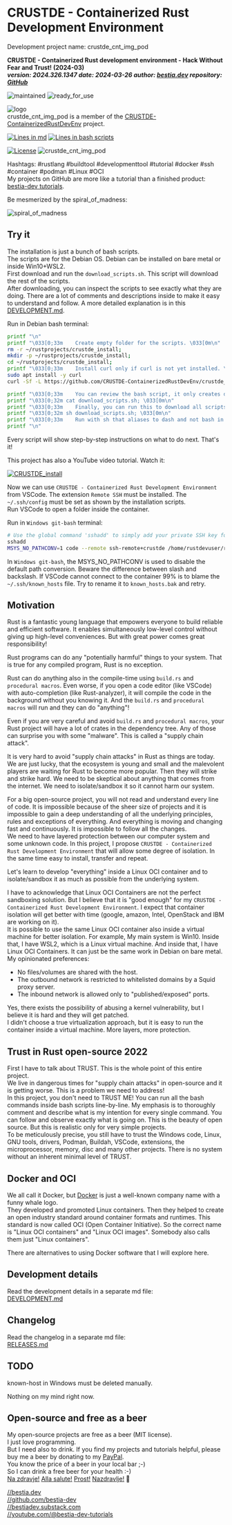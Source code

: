<!-- markdownlint-disable MD041 -->
[//]: # (auto_md_to_doc_comments segment start A)

# CRUSTDE - Containerized Rust Development Environment

Development project name: crustde_cnt_img_pod

**CRUSTDE - Containerized Rust development environment - Hack Without Fear and Trust! (2024-03)**  
***version: 2024.326.1347  date: 2024-03-26 author: [bestia.dev](https://bestia.dev) repository: [GitHub](https://github.com/CRUSTDE-ContainerizedRustDevEnv/crustde_cnt_img_pod)***  

 ![maintained](https://img.shields.io/badge/maintained-green)
 ![ready_for_use](https://img.shields.io/badge/ready_for_use-green)

 ![logo](https://raw.githubusercontent.com/CRUSTDE-ContainerizedRustDevEnv/CRUSTDE_Containerized_Rust_DevEnv/main/images/crustde_250x250.png)  
 crustde_cnt_img_pod is a member of the [CRUSTDE-ContainerizedRustDevEnv](https://github.com/orgs/CRUSTDE-ContainerizedRustDevEnv/repositories?q=sort%3Aname-asc) project.

 [![Lines in md](https://img.shields.io/badge/Lines_in_markdown-1204-green.svg)](https://github.com/CRUSTDE-ContainerizedRustDevEnv/crustde_cnt_img_pod/)
 [![Lines in bash scripts](https://img.shields.io/badge/Lines_in_bash_scripts-2293-blue.svg)](https://github.com/CRUSTDE-ContainerizedRustDevEnv/crustde_cnt_img_pod/)

 [![License](https://img.shields.io/badge/license-MIT-blue.svg)](https://github.com/CRUSTDE-ContainerizedRustDevEnv/crustde_cnt_img_pod/blob/master/LICENSE)
 ![crustde_cnt_img_pod](https://bestia.dev/webpage_hit_counter/get_svg_image/138544014.svg)

Hashtags: #rustlang #buildtool #developmenttool #tutorial #docker #ssh #container #podman #Linux #OCI  
My projects on GitHub are more like a tutorial than a finished product: [bestia-dev tutorials](https://github.com/bestia-dev/tutorials_rust_wasm).  

Be mesmerized by the spiral_of_madness:

![spiral_of_madness](https://github.com/CRUSTDE-ContainerizedRustDevEnv/crustde_cnt_img_pod/raw/main/images/spiral_of_madness.png "spiral_of_madness")

## Try it

The installation is just a bunch of bash scripts.  
The scripts are for the Debian OS. Debian can be installed on bare metal or inside Win10+WSL2.  
First download and run the `download_scripts.sh`. This script will download the rest of the scripts.  
After downloading, you can inspect the scripts to see exactly what they are doing. There are a lot of comments and descriptions inside to make it easy to understand and follow. A more detailed explanation is in this [DEVELOPMENT.md](DEVELOPMENT.md).  

Run in Debian bash terminal:

```bash
printf "\n"
printf "\033[0;33m    Create empty folder for the scripts. \033[0m\n"
rm -r ~/rustprojects/crustde_install;
mkdir -p ~/rustprojects/crustde_install;
cd ~/rustprojects/crustde_install;
printf "\033[0;33m    Install curl only if curl is not yet installed. \033[0m\n"
sudo apt install -y curl
curl -Sf -L https://github.com/CRUSTDE-ContainerizedRustDevEnv/crustde_cnt_img_pod/raw/main/crustde_install/download_scripts.sh --output download_scripts.sh;

printf "\033[0;33m    You can review the bash script, it only creates dirs, download scripts and suggests what script to run next. \033[0m\n"
printf "\033[0;32m cat download_scripts.sh; \033[0m\n"
printf "\033[0;33m    Finally, you can run this to download all scripts: \033[0m\n"
printf "\033[0;32m sh download_scripts.sh; \033[0m\n"
printf "\033[0;33m    Run with sh that aliases to dash and not bash in Debian. \033[0m\n"
printf "\n"
```

Every script will show step-by-step instructions on what to do next. That's it!  

This project has also a YouTube video tutorial. Watch it:

[![CRUSTDE_install](https://raw.githubusercontent.com/CRUSTDE-ContainerizedRustDevEnv/CRUSTDE_Containerized_Rust_DevEnv/main/images/CRUSTDE_install_634x356.jpg)](https://bestia.dev/youtube/CRUSTDE_install.html)

Now we can use `CRUSTDE - Containerized Rust Development Environment` from VSCode. The extension `Remote SSH` must be installed. The `~/.ssh/config`
must be set as shown by the installation scripts.  
Run VSCode to open a folder inside the container.

Run in `Windows git-bash` terminal:

```bash
# Use the global command 'sshadd' to simply add your private SSH key for 'crustde' to ssh-agent
sshadd
MSYS_NO_PATHCONV=1 code --remote ssh-remote+crustde /home/rustdevuser/rustprojects
```

In `Windows git-bash`, the MSYS_NO_PATHCONV is used to disable the default path conversion. Beware the difference between slash and backslash. If VSCode cannot connect to the container 99% is to blame the `~/.ssh/known_hosts` file. Try to rename it to `known_hosts.bak` and retry.

## Motivation

Rust is a fantastic young language that empowers everyone to build reliable and efficient software. It enables simultaneously low-level control without giving up high-level conveniences. But with great power comes great responsibility!

Rust programs can do any "potentially harmful" things to your system. That is true for any compiled program, Rust is no exception.

Rust can do anything also in the compile-time using `build.rs` and `procedural macros`. Even worse, if you open a code editor (like VSCode) with auto-completion (like Rust-analyzer), it will compile the code in the background without you knowing it. And the `build.rs` and `procedural macros` will run and they can do "anything"!

Even if you are very careful and avoid `build.rs` and `procedural macros`, your Rust project will have a lot of crates in the dependency tree. Any of those can surprise you with some "malware". This is called a "supply chain attack".

It is very hard to avoid "supply chain attacks" in Rust as things are today. We are just lucky, that the ecosystem is young and small and the malevolent players are waiting for Rust to become more popular. Then they will strike and strike hard. We need to be skeptical about anything that comes from the internet. We need to isolate/sandbox it so it cannot harm our system.  

For a big open-source project, you will not read and understand every line of code. It is impossible because of the sheer size of projects and it is impossible to gain a deep understanding of all the underlying principles, rules and exceptions of everything. And everything is moving and changing fast and continuously. It is impossible to follow all the changes.  
We need to have layered protection between our computer system and some unknown code. In this project, I propose `CRUSTDE - Containerized Rust Development Environment` that will allow some degree of isolation. In the same time easy to install, transfer and repeat.  

Let's learn to develop "everything" inside a Linux OCI container and to isolate/sandbox it as much as possible from the underlying system.

I have to acknowledge that Linux OCI Containers are not the perfect sandboxing solution. But I believe that it is "good enough" for my `CRUSTDE - Containerized Rust Development Environment`. I expect that container isolation will get better with time (google, amazon, Intel, OpenStack and IBM are working on it).  
It is possible to use the same Linux OCI container also inside a virtual machine for better isolation. For example, My main system is Win10. Inside that, I have WSL2, which is a Linux virtual machine. And inside that, I have Linux OCI Containers. It can just be the same work in Debian on bare metal. My opinionated preferences:  

- No files/volumes are shared with the host.  
- The outbound network is restricted to whitelisted domains by a Squid proxy server.  
- The inbound network is allowed only to "published/exposed" ports.  

Yes, there exists the possibility of abusing a kernel vulnerability, but I believe it is hard and they will get patched.  
I didn't choose a true virtualization approach, but it is easy to run the container inside a virtual machine. More layers, more protection.

## Trust in Rust open-source 2022

First I have to talk about TRUST. This is the whole point of this entire project.  
We live in dangerous times for "supply chain attacks" in open-source and it is getting worse. This is a problem we need to address!  
In this project, you don't need to TRUST ME! You can run all the bash commands inside bash scripts line-by-line. My emphasis is to thoroughly comment and describe what is my intention for every single command. You can follow and observe exactly what is going on. This is the beauty of open source. But this is realistic only for very simple projects.  
To be meticulously precise, you still have to trust the Windows code, Linux, GNU tools, drivers, Podman, Buildah, VSCode, extensions, the microprocessor, memory, disc and many other projects. There is no system without an inherent minimal level of TRUST.

## Docker and OCI

We all call it Docker, but [Docker](https://www.docker.com/) is just a well-known company name with a funny whale logo.  
They developed and promoted Linux containers. Then they helped to create an open industry standard around container formats and runtimes. This standard is now called OCI (Open Container Initiative). So the correct name is "Linux OCI containers" and "Linux OCI images". Somebody also calls them just "Linux containers".

There are alternatives to using Docker software that I will explore here.

## Development details

Read the development details in a separate md file:  
[DEVELOPMENT.md](https://github.com/CRUSTDE-ContainerizedRustDevEnv/crustde_cnt_img_pod/blob/main/DEVELOPMENT.md)

## Changelog

Read the changelog in a separate md file:  
[RELEASES.md](https://github.com/CRUSTDE-ContainerizedRustDevEnv/crustde_cnt_img_pod/blob/main/RELEASES.md)

## TODO

known-host in Windows must be deleted manually.

Nothing on my mind right now.  

## Open-source and free as a beer

My open-source projects are free as a beer (MIT license).  
I just love programming.  
But I need also to drink. If you find my projects and tutorials helpful, please buy me a beer by donating to my [PayPal](https://paypal.me/LucianoBestia).  
You know the price of a beer in your local bar ;-)  
So I can drink a free beer for your health :-)  
[Na zdravje!](https://translate.google.com/?hl=en&sl=sl&tl=en&text=Na%20zdravje&op=translate) [Alla salute!](https://dictionary.cambridge.org/dictionary/italian-english/alla-salute) [Prost!](https://dictionary.cambridge.org/dictionary/german-english/prost) [Nazdravlje!](https://matadornetwork.com/nights/how-to-say-cheers-in-50-languages/) 🍻

[//bestia.dev](https://bestia.dev)  
[//github.com/bestia-dev](https://github.com/bestia-dev)  
[//bestiadev.substack.com](https://bestiadev.substack.com)  
[//youtube.com/@bestia-dev-tutorials](https://youtube.com/@bestia-dev-tutorials)  

[//]: # (auto_md_to_doc_comments segment end A)
